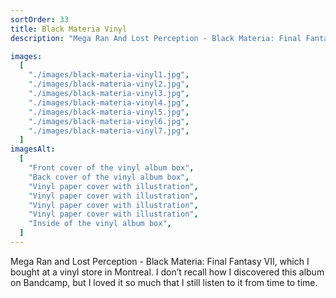 ```yaml
---
sortOrder: 33
title: Black Materia Vinyl
description: "Mega Ran And Lost Perception - Black Materia: Final Fantasy VII"

images:
  [
    "./images/black-materia-vinyl1.jpg",
    "./images/black-materia-vinyl2.jpg",
    "./images/black-materia-vinyl3.jpg",
    "./images/black-materia-vinyl4.jpg",
    "./images/black-materia-vinyl5.jpg",
    "./images/black-materia-vinyl6.jpg",
    "./images/black-materia-vinyl7.jpg",
  ]
imagesAlt:
  [
    "Front cover of the vinyl album box",
    "Back cover of the vinyl album box",
    "Vinyl paper cover with illustration",
    "Vinyl paper cover with illustration",
    "Vinyl paper cover with illustration",
    "Vinyl paper cover with illustration",
    "Inside of the vinyl album box",
  ]
---
```


Mega Ran and Lost Perception - Black Materia: Final Fantasy VII, which I bought at a vinyl store in Montreal. I don’t recall how I discovered this album on Bandcamp, but I loved it so much that I still listen to it from time to time.
